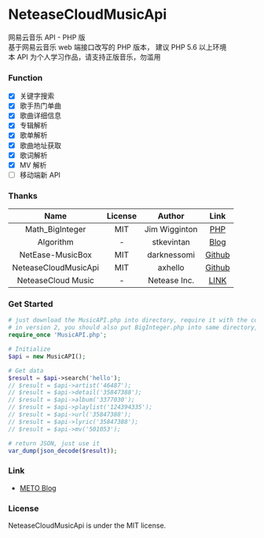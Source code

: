 NeteaseCloudMusicApi
=================
网易云音乐 API - PHP 版  
基于网易云音乐 web 端接口改写的 PHP 版本， 建议 PHP 5.6 以上环境  
本 API 为个人学习作品，请支持正版音乐，勿滥用

### Function
 - [x] 关键字搜索
 - [x] 歌手热门单曲
 - [x] 歌曲详细信息
 - [x] 专辑解析
 - [x] 歌单解析
 - [x] 歌曲地址获取
 - [x] 歌词解析
 - [x] MV 解析
 - [ ] 移动端新 API

### Thanks
| Name                 | License | Author        | Link                              |
| :---:                | :---:   | :---:         | :---:                             |
| Math_BigInteger      | MIT     | Jim Wigginton | [PHP](https://pear.php.net/package/Math_BigInteger)|
| Algorithm            | -       | stkevintan    | [Blog](http://sfork.coding.me/2015/07/23/nwmusicboxapi/)|
| NetEase-MusicBox     | MIT     | darknessomi   | [Github](https://github.com/darknessomi/musicbox)|
| NeteaseCloudMusicApi | MIT     | axhello       | [Github](https://github.com/axhello/NeteaseCloudMusicApi)|
| NeteaseCloud Music   | -       | Netease Inc.  | [LINK](http://www.163.com/)|


### Get Started

```php
# just download the MusicAPI.php into directory, require it with the correct path.
# in version 2, you should also put BigInteger.php into same directory, but don't require it.
require_once 'MusicAPI.php';

# Initialize
$api = new MusicAPI();

# Get data
$result = $api->search('hello');
// $result = $api->artist('46487');
// $result = $api->detail('35847388');
// $result = $api->album('3377030');
// $result = $api->playlist('124394335');
// $result = $api->url('35847388');
// $result = $api->lyric('35847388');
// $result = $api->mv('501053');

# return JSON, just use it
var_dump(json_decode($result));

```

### Link
 - [METO Blog](https://i-meto.com/)


### License
NeteaseCloudMusicApi is under the MIT license.
